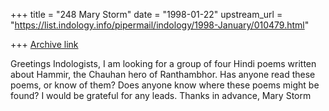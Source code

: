 +++
title = "248 Mary Storm"
date = "1998-01-22"
upstream_url = "https://list.indology.info/pipermail/indology/1998-January/010479.html"

+++
[Archive link](https://list.indology.info/pipermail/indology/1998-January/010479.html)

Greetings Indologists,
I am looking for a group of four Hindi poems written about Hammir, the
Chauhan hero of Ranthambhor. Has anyone read these poems, or know of
them? Does anyone know where these poems might be found? I would be
grateful for any leads.
Thanks in advance,
Mary Storm



